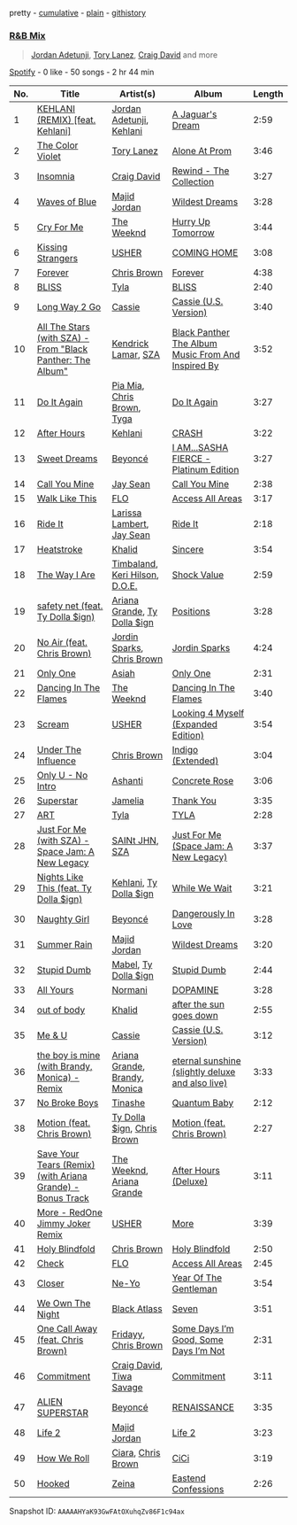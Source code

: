 pretty - [cumulative](/playlists/cumulative/37i9dQZF1EQoqCH7BwIYb7.md) - [plain](/playlists/plain/37i9dQZF1EQoqCH7BwIYb7) - [githistory](https://github.githistory.xyz/mdn522/spotify-playlist-archive/blob/main/playlists/plain/37i9dQZF1EQoqCH7BwIYb7)

### [R&B Mix](https://open.spotify.com/playlist/37i9dQZF1EQoqCH7BwIYb7)

> <a href=spotify:playlist:37i9dQZF1EIY5GYPZsYxEc>Jordan Adetunji</a>, <a href=spotify:playlist:37i9dQZF1EIZ8w91vOVXKi>Tory Lanez</a>, <a href=spotify:playlist:37i9dQZF1EIXM8pxoXzfyo>Craig David</a> and more

[Spotify](https://open.spotify.com/user/spotify) - 0 like - 50 songs - 2 hr 44 min

| No. | Title | Artist(s) | Album | Length |
|---|---|---|---|---|
| 1 | [KEHLANI \(REMIX\) \[feat\. Kehlani\]](https://open.spotify.com/track/4rugSJgsPQ1KlbWYZnoEsa) | [Jordan Adetunji](https://open.spotify.com/artist/0jPHHnU8GUWEF7rwPE9osY), [Kehlani](https://open.spotify.com/artist/0cGUm45nv7Z6M6qdXYQGTX) | [A Jaguar's Dream](https://open.spotify.com/album/0nhSn0jmZlFvdPrz7vr2UP) | 2:59 |
| 2 | [The Color Violet](https://open.spotify.com/track/3azJifCSqg9fRij2yKIbWz) | [Tory Lanez](https://open.spotify.com/artist/2jku7tDXc6XoB6MO2hFuqg) | [Alone At Prom](https://open.spotify.com/album/5Gm2XKBgnlzd6qTi7LE1z2) | 3:46 |
| 3 | [Insomnia](https://open.spotify.com/track/6YUUQapDEqBF1yP3iHlsut) | [Craig David](https://open.spotify.com/artist/2JyWXPbkqI5ZJa3gwqVa0c) | [Rewind \- The Collection](https://open.spotify.com/album/1YI5yNJkzhBpN0BoK9AO4B) | 3:27 |
| 4 | [Waves of Blue](https://open.spotify.com/track/4lKe0viSvv8ckoTPvHBih1) | [Majid Jordan](https://open.spotify.com/artist/4HzKw8XcD0piJmDrrPRCYk) | [Wildest Dreams](https://open.spotify.com/album/2ZdYh11KscDPsVKtxQY0ev) | 3:28 |
| 5 | [Cry For Me](https://open.spotify.com/track/3AWDeHLc88XogCaCnZQLVI) | [The Weeknd](https://open.spotify.com/artist/1Xyo4u8uXC1ZmMpatF05PJ) | [Hurry Up Tomorrow](https://open.spotify.com/album/3OxfaVgvTxUTy7276t7SPU) | 3:44 |
| 6 | [Kissing Strangers](https://open.spotify.com/track/5brMixqQiQN4D60xmvrSts) | [USHER](https://open.spotify.com/artist/23zg3TcAtWQy7J6upgbUnj) | [COMING HOME](https://open.spotify.com/album/7Ic1aiLXMmyyi0cVkk04aS) | 3:08 |
| 7 | [Forever](https://open.spotify.com/track/3NZJlJemX3mzjf56MqC5ML) | [Chris Brown](https://open.spotify.com/artist/7bXgB6jMjp9ATFy66eO08Z) | [Forever](https://open.spotify.com/album/248cu9M1nYCijfXswwZ8uW) | 4:38 |
| 8 | [BLISS](https://open.spotify.com/track/4dnjLEblR5XKUMJ5ELQceh) | [Tyla](https://open.spotify.com/artist/3SozjO3Lat463tQICI9LcE) | [BLISS](https://open.spotify.com/album/1JlS4zbYH4rRrUuwC80Cqa) | 2:40 |
| 9 | [Long Way 2 Go](https://open.spotify.com/track/4v5kAh2wWyCSuKuhMJK8u6) | [Cassie](https://open.spotify.com/artist/27FGXRNruFoOdf1vP8dqcH) | [Cassie \(U.S\. Version\)](https://open.spotify.com/album/0j1qzjaJmsF1FkcICf3hRu) | 3:40 |
| 10 | [All The Stars \(with SZA\) \- From "Black Panther: The Album"](https://open.spotify.com/track/3GCdLUSnKSMJhs4Tj6CV3s) | [Kendrick Lamar](https://open.spotify.com/artist/2YZyLoL8N0Wb9xBt1NhZWg), [SZA](https://open.spotify.com/artist/7tYKF4w9nC0nq9CsPZTHyP) | [Black Panther The Album Music From And Inspired By](https://open.spotify.com/album/3pLdWdkj83EYfDN6H2N8MR) | 3:52 |
| 11 | [Do It Again](https://open.spotify.com/track/72Bz4ciRZPBcVSw0nrZDHi) | [Pia Mia](https://open.spotify.com/artist/1BhWF9W2PngtPSyobKg0rP), [Chris Brown](https://open.spotify.com/artist/7bXgB6jMjp9ATFy66eO08Z), [Tyga](https://open.spotify.com/artist/5LHRHt1k9lMyONurDHEdrp) | [Do It Again](https://open.spotify.com/album/3kBBntDYL62xlqgnulskwv) | 3:27 |
| 12 | [After Hours](https://open.spotify.com/track/4ChomJf8z16E6Zw4EoioYY) | [Kehlani](https://open.spotify.com/artist/0cGUm45nv7Z6M6qdXYQGTX) | [CRASH](https://open.spotify.com/album/2MRNLEYm9SB0HBrJEU8L32) | 3:22 |
| 13 | [Sweet Dreams](https://open.spotify.com/track/2wNGoon7FlKnVEyYS1ZRBQ) | [Beyoncé](https://open.spotify.com/artist/6vWDO969PvNqNYHIOW5v0m) | [I AM...SASHA FIERCE \- Platinum Edition](https://open.spotify.com/album/3ROfBX6lJLnCmaw1NrP5K9) | 3:27 |
| 14 | [Call You Mine](https://open.spotify.com/track/71JJBvDh1CnqEpupd4DKIV) | [Jay Sean](https://open.spotify.com/artist/4pADjHPWyrlAF0FA7joK2H) | [Call You Mine](https://open.spotify.com/album/7CFp2qe0xlpcqqIBg6y0Bd) | 2:38 |
| 15 | [Walk Like This](https://open.spotify.com/track/59uB0hD8JtxgdEuV3CNgrD) | [FLO](https://open.spotify.com/artist/0s4kXsjYeH0S1xRyVGN4NO) | [Access All Areas](https://open.spotify.com/album/3wSWMuHQOJ2gU22t5sCouR) | 3:17 |
| 16 | [Ride It](https://open.spotify.com/track/2CFHcnCYe7AGWoxwRdMx70) | [Larissa Lambert](https://open.spotify.com/artist/1tM4ox3QsSpl3R2VwLjJ47), [Jay Sean](https://open.spotify.com/artist/4pADjHPWyrlAF0FA7joK2H) | [Ride It](https://open.spotify.com/album/4vGP301b5kqTeeaeYpsMaM) | 2:18 |
| 17 | [Heatstroke](https://open.spotify.com/track/5zjS49hh8KF7mnbvgUtiJa) | [Khalid](https://open.spotify.com/artist/6LuN9FCkKOj5PcnpouEgny) | [Sincere](https://open.spotify.com/album/0Tu7Vpu49X7oduL2AVbKZq) | 3:54 |
| 18 | [The Way I Are](https://open.spotify.com/track/2bLqfJjuC5syrsgDsZfGmn) | [Timbaland](https://open.spotify.com/artist/5Y5TRrQiqgUO4S36tzjIRZ), [Keri Hilson](https://open.spotify.com/artist/63wjoROpeh5f11Qm93UiJ1), [D.O.E.](https://open.spotify.com/artist/4TLCPR1sMYoNU1jA7O4uww) | [Shock Value](https://open.spotify.com/album/4BxB8U8QgpR4UCvJ0moj8Z) | 2:59 |
| 19 | [safety net \(feat\. Ty Dolla $ign\)](https://open.spotify.com/track/14gkWVFMwdxBMyqBw1wmIg) | [Ariana Grande](https://open.spotify.com/artist/66CXWjxzNUsdJxJ2JdwvnR), [Ty Dolla $ign](https://open.spotify.com/artist/7c0XG5cIJTrrAgEC3ULPiq) | [Positions](https://open.spotify.com/album/3euz4vS7ezKGnNSwgyvKcd) | 3:28 |
| 20 | [No Air \(feat\. Chris Brown\)](https://open.spotify.com/track/7EGhmltmWJHCHobd3g8Hnw) | [Jordin Sparks](https://open.spotify.com/artist/2AQjGvtT0pFYfxR3neFcvz), [Chris Brown](https://open.spotify.com/artist/7bXgB6jMjp9ATFy66eO08Z) | [Jordin Sparks](https://open.spotify.com/album/3SR9XT8f7LEUDcMFZO4wPd) | 4:24 |
| 21 | [Only One](https://open.spotify.com/track/1nD05bbfyNSyYxKUjF8BNo) | [Asiah](https://open.spotify.com/artist/3cAWgw5dy6A1OheKZx0uZX) | [Only One](https://open.spotify.com/album/39D2GatZ2RuT6BGln1tNK1) | 2:31 |
| 22 | [Dancing In The Flames](https://open.spotify.com/track/7z7kvUQGwlC6iOl7vMuAr9) | [The Weeknd](https://open.spotify.com/artist/1Xyo4u8uXC1ZmMpatF05PJ) | [Dancing In The Flames](https://open.spotify.com/album/5XsZ5ZTcIHnZxjynaGxA0g) | 3:40 |
| 23 | [Scream](https://open.spotify.com/track/12eMQUn2GzfsfsQLH53M19) | [USHER](https://open.spotify.com/artist/23zg3TcAtWQy7J6upgbUnj) | [Looking 4 Myself \(Expanded Edition\)](https://open.spotify.com/album/7eyuQZCLG5tdjWpKZbDE8g) | 3:54 |
| 24 | [Under The Influence](https://open.spotify.com/track/5IgjP7X4th6nMNDh4akUHb) | [Chris Brown](https://open.spotify.com/artist/7bXgB6jMjp9ATFy66eO08Z) | [Indigo \(Extended\)](https://open.spotify.com/album/3okhA6w5uau6ZNhnVpwVww) | 3:04 |
| 25 | [Only U \- No Intro](https://open.spotify.com/track/3sckKKIx96cjPXtiqPHCTB) | [Ashanti](https://open.spotify.com/artist/5rkVyNGXEgeUqKkB5ccK83) | [Concrete Rose](https://open.spotify.com/album/3oL0vq8diYrPLGWVgjJBPD) | 3:06 |
| 26 | [Superstar](https://open.spotify.com/track/5u5MpBnvJejW9dHPrfWEXZ) | [Jamelia](https://open.spotify.com/artist/3f5W9NEwkc1SAIPFuumcaf) | [Thank You](https://open.spotify.com/album/3M6zhLhOocle8owKsjJJ5s) | 3:35 |
| 27 | [ART](https://open.spotify.com/track/40ds3xedbMkWhszkGnZwxi) | [Tyla](https://open.spotify.com/artist/3SozjO3Lat463tQICI9LcE) | [TYLA](https://open.spotify.com/album/3KGVOGmIbinlrR97aFufGE) | 2:28 |
| 28 | [Just For Me \(with SZA\) \- Space Jam: A New Legacy](https://open.spotify.com/track/3B5yl01KF06NkYG39BdTBa) | [SAINt JHN](https://open.spotify.com/artist/0H39MdGGX6dbnnQPt6NQkZ), [SZA](https://open.spotify.com/artist/7tYKF4w9nC0nq9CsPZTHyP) | [Just For Me \(Space Jam: A New Legacy\)](https://open.spotify.com/album/0uXCtaJMMAAgaB1AavNLSh) | 3:37 |
| 29 | [Nights Like This \(feat\. Ty Dolla $ign\)](https://open.spotify.com/track/6ZRuF2n1CQxyxxAAWsKJOy) | [Kehlani](https://open.spotify.com/artist/0cGUm45nv7Z6M6qdXYQGTX), [Ty Dolla $ign](https://open.spotify.com/artist/7c0XG5cIJTrrAgEC3ULPiq) | [While We Wait](https://open.spotify.com/album/73ZvpuYhKDr2FW4vlPsTpW) | 3:21 |
| 30 | [Naughty Girl](https://open.spotify.com/track/0CPLnPUUHh44vAzDSM5ZlR) | [Beyoncé](https://open.spotify.com/artist/6vWDO969PvNqNYHIOW5v0m) | [Dangerously In Love](https://open.spotify.com/album/06v9eHnqhMK2tbM2Iz3p0Y) | 3:28 |
| 31 | [Summer Rain](https://open.spotify.com/track/3sCnC8LTixzL22HZkdcyQT) | [Majid Jordan](https://open.spotify.com/artist/4HzKw8XcD0piJmDrrPRCYk) | [Wildest Dreams](https://open.spotify.com/album/2ZdYh11KscDPsVKtxQY0ev) | 3:20 |
| 32 | [Stupid Dumb](https://open.spotify.com/track/6RFvRQfwSV5kvF9NodnZnb) | [Mabel](https://open.spotify.com/artist/1MIVXf74SZHmTIp4V4paH4), [Ty Dolla $ign](https://open.spotify.com/artist/7c0XG5cIJTrrAgEC3ULPiq) | [Stupid Dumb](https://open.spotify.com/album/0fJZgO2wJlvVXalnpdoc9i) | 2:44 |
| 33 | [All Yours](https://open.spotify.com/track/0FK76UEefHKQ78AXEWJY31) | [Normani](https://open.spotify.com/artist/2cWZOOzeOm4WmBJRnD5R7I) | [DOPAMINE](https://open.spotify.com/album/1XSUdSojWNJCgNqKNxfcVr) | 3:28 |
| 34 | [out of body](https://open.spotify.com/track/6sj5SvhYykiM1yWBWYB3Oc) | [Khalid](https://open.spotify.com/artist/6LuN9FCkKOj5PcnpouEgny) | [after the sun goes down](https://open.spotify.com/album/3e9xFKdGt0oS5O4fMubFT5) | 2:55 |
| 35 | [Me & U](https://open.spotify.com/track/7k6IzwMGpxnRghE7YosnXT) | [Cassie](https://open.spotify.com/artist/27FGXRNruFoOdf1vP8dqcH) | [Cassie \(U.S\. Version\)](https://open.spotify.com/album/0j1qzjaJmsF1FkcICf3hRu) | 3:12 |
| 36 | [the boy is mine \(with Brandy, Monica\) \- Remix](https://open.spotify.com/track/4TkvdQwcxXxusi8JG6mMj7) | [Ariana Grande](https://open.spotify.com/artist/66CXWjxzNUsdJxJ2JdwvnR), [Brandy](https://open.spotify.com/artist/05oH07COxkXKIMt6mIPRee), [Monica](https://open.spotify.com/artist/6nzxy2wXs6tLgzEtqOkEi2) | [eternal sunshine \(slightly deluxe and also live\)](https://open.spotify.com/album/3L2iweH45rVdTBPldbY6dp) | 3:33 |
| 37 | [No Broke Boys](https://open.spotify.com/track/5yTYLJY7Atcew0MHm7bmjk) | [Tinashe](https://open.spotify.com/artist/0NIIxcxNHmOoyBx03SfTCD) | [Quantum Baby](https://open.spotify.com/album/6lCHEpHcYgC24XO87InJjZ) | 2:12 |
| 38 | [Motion \(feat\. Chris Brown\)](https://open.spotify.com/track/3TV0uB4XI6vBoN7MjOhiAC) | [Ty Dolla $ign](https://open.spotify.com/artist/7c0XG5cIJTrrAgEC3ULPiq), [Chris Brown](https://open.spotify.com/artist/7bXgB6jMjp9ATFy66eO08Z) | [Motion \(feat\. Chris Brown\)](https://open.spotify.com/album/7tpEGkrQn7roe8BPqSkt3u) | 2:27 |
| 39 | [Save Your Tears \(Remix\) \(with Ariana Grande\) \- Bonus Track](https://open.spotify.com/track/1oFAF1hdPOickyHgbuRjyX) | [The Weeknd](https://open.spotify.com/artist/1Xyo4u8uXC1ZmMpatF05PJ), [Ariana Grande](https://open.spotify.com/artist/66CXWjxzNUsdJxJ2JdwvnR) | [After Hours \(Deluxe\)](https://open.spotify.com/album/4ZyeHIgdujClXSjC2cSqSb) | 3:11 |
| 40 | [More \- RedOne Jimmy Joker Remix](https://open.spotify.com/track/0aBKFfdyOD1Ttvgv0cfjjJ) | [USHER](https://open.spotify.com/artist/23zg3TcAtWQy7J6upgbUnj) | [More](https://open.spotify.com/album/5GNPZT1Bxq0EP7PQDQmK3U) | 3:39 |
| 41 | [Holy Blindfold](https://open.spotify.com/track/1f6D8lQmjEHSwhGXcTnZc9) | [Chris Brown](https://open.spotify.com/artist/7bXgB6jMjp9ATFy66eO08Z) | [Holy Blindfold](https://open.spotify.com/album/21148QXr6aXsBfN9P7N6X9) | 2:50 |
| 42 | [Check](https://open.spotify.com/track/4P36g6o3poLyhEQRZOZhGZ) | [FLO](https://open.spotify.com/artist/0s4kXsjYeH0S1xRyVGN4NO) | [Access All Areas](https://open.spotify.com/album/3wSWMuHQOJ2gU22t5sCouR) | 2:45 |
| 43 | [Closer](https://open.spotify.com/track/0GX5oOKtU0nnx5OkhenW2i) | [Ne\-Yo](https://open.spotify.com/artist/21E3waRsmPlU7jZsS13rcj) | [Year Of The Gentleman](https://open.spotify.com/album/6dC6J5qkPcJ1iGshEN5MpX) | 3:54 |
| 44 | [We Own The Night](https://open.spotify.com/track/7f4IqQ5Mo3OqlLqSvrY5Os) | [Black Atlass](https://open.spotify.com/artist/7AbKOHOvn27dK0FOiboAno) | [Seven](https://open.spotify.com/album/2l7cheX60W1CoNCJz2KImK) | 3:51 |
| 45 | [One Call Away \(feat\. Chris Brown\)](https://open.spotify.com/track/0AzUYCZOm8BiUEKBoaRWW8) | [Fridayy](https://open.spotify.com/artist/7sP4SQ0WY6jfps1I19Ot7i), [Chris Brown](https://open.spotify.com/artist/7bXgB6jMjp9ATFy66eO08Z) | [Some Days I’m Good, Some Days I’m Not](https://open.spotify.com/album/6CyD8cVpx9f8uJT9ZpJHRG) | 2:31 |
| 46 | [Commitment](https://open.spotify.com/track/0UP1t8bOHiRzdeet1WYXLo) | [Craig David](https://open.spotify.com/artist/2JyWXPbkqI5ZJa3gwqVa0c), [Tiwa Savage](https://open.spotify.com/artist/1hNaHKp2Za5YdOAG0WnRbc) | [Commitment](https://open.spotify.com/album/3LOsYrNgEAAKIkM29f5LBd) | 3:11 |
| 47 | [ALIEN SUPERSTAR](https://open.spotify.com/track/1Hohk6AufHZOrrhMXZppax) | [Beyoncé](https://open.spotify.com/artist/6vWDO969PvNqNYHIOW5v0m) | [RENAISSANCE](https://open.spotify.com/album/6FJxoadUE4JNVwWHghBwnb) | 3:35 |
| 48 | [Life 2](https://open.spotify.com/track/5iqDZV5Sxez6KtPBgDw2da) | [Majid Jordan](https://open.spotify.com/artist/4HzKw8XcD0piJmDrrPRCYk) | [Life 2](https://open.spotify.com/album/52zCUvXPgc6cOEqMrKVH0e) | 3:23 |
| 49 | [How We Roll](https://open.spotify.com/track/1m0qZIhHH1v0gKogp6l34W) | [Ciara](https://open.spotify.com/artist/2NdeV5rLm47xAvogXrYhJX), [Chris Brown](https://open.spotify.com/artist/7bXgB6jMjp9ATFy66eO08Z) | [CiCi](https://open.spotify.com/album/37B5Zjn3VTORs1APCtOsRY) | 3:19 |
| 50 | [Hooked](https://open.spotify.com/track/3Tmj6E0EsBt8n7JK3UWbVs) | [Zeina](https://open.spotify.com/artist/2saNOYtb2v8aXMmezcwAiI) | [Eastend Confessions](https://open.spotify.com/album/2NXuPzDccRaYsPeMiWt0H5) | 2:26 |

Snapshot ID: `AAAAAHYaK93GwFAtOXuhqZv86F1c94ax`
